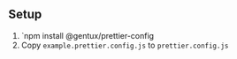 ## Setup

1.  `npm install @gentux/prettier-config
2.  Copy `example.prettier.config.js` to `prettier.config.js`
